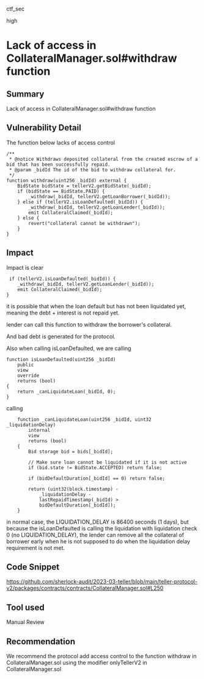 ctf_sec

high

# Lack of access in CollateralManager.sol#withdraw function

## Summary

Lack of access in CollateralManager.sol#withdraw function

## Vulnerability Detail

The function below lacks of access control

```solidity
/**
 * @notice Withdraws deposited collateral from the created escrow of a bid that has been successfully repaid.
 * @param _bidId The id of the bid to withdraw collateral for.
 */
function withdraw(uint256 _bidId) external {
	BidState bidState = tellerV2.getBidState(_bidId);
	if (bidState == BidState.PAID) {
		_withdraw(_bidId, tellerV2.getLoanBorrower(_bidId));
	} else if (tellerV2.isLoanDefaulted(_bidId)) {
		_withdraw(_bidId, tellerV2.getLoanLender(_bidId));
		emit CollateralClaimed(_bidId);
	} else {
		revert("collateral cannot be withdrawn");
	}
}
```

## Impact

Impact is clear

```solidity
 if (tellerV2.isLoanDefaulted(_bidId)) {
	_withdraw(_bidId, tellerV2.getLoanLender(_bidId));
	emit CollateralClaimed(_bidId);
}
```

it is possible that when the loan default but has not been liquidated yet, meaning the debt + interest is not repaid yet.

lender can call this function to withdraw the borrower's collateral.

And bad debt is generated for the protocol.

Also when calling isLoanDefaulted, we are calling

```solidity
function isLoanDefaulted(uint256 _bidId)
	public
	view
	override
	returns (bool)
{
	return _canLiquidateLoan(_bidId, 0);
}
```

calling

```solidity
    function _canLiquidateLoan(uint256 _bidId, uint32 _liquidationDelay)
        internal
        view
        returns (bool)
    {
        Bid storage bid = bids[_bidId];

        // Make sure loan cannot be liquidated if it is not active
        if (bid.state != BidState.ACCEPTED) return false;

        if (bidDefaultDuration[_bidId] == 0) return false;

        return (uint32(block.timestamp) -
            _liquidationDelay -
            lastRepaidTimestamp(_bidId) >
            bidDefaultDuration[_bidId]);
    }
```

in normal case, the LIQUIDATION_DELAY is 86400 seconds (1 days), but because the isLoanDefaulted is calling the liquidation with liquidation check 0 (no LIQUIDATION_DELAY), the lender can remove all the collateral of borrower early when he is not supposed to do when the liquidation delay requirement is not met.

## Code Snippet

https://github.com/sherlock-audit/2023-03-teller/blob/main/teller-protocol-v2/packages/contracts/contracts/CollateralManager.sol#L250

## Tool used

Manual Review

## Recommendation

We recommend the protocol add access control to the function withdraw in CollateralManager.sol using the modifier onlyTellerV2 in CollateralManager.sol 
